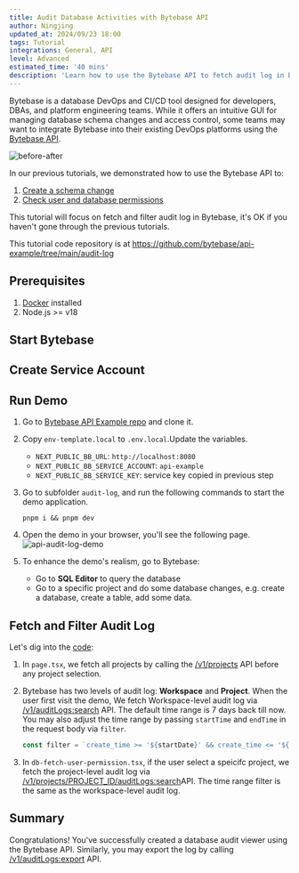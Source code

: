 ```yaml
---
title: Audit Database Activities with Bytebase API
author: Ningjing
updated_at: 2024/09/23 18:00
tags: Tutorial
integrations: General, API
level: Advanced
estimated_time: '40 mins'
description: 'Learn how to use the Bytebase API to fetch audit log in Bytebase'
---
```


Bytebase is a database DevOps and CI/CD tool designed for developers, DBAs, and platform engineering teams. While it offers an intuitive GUI for managing database schema changes and access control, some teams may want to integrate Bytebase into their existing DevOps platforms using the [Bytebase API](/docs/api/overview/).

![before-after](/content/docs/tutorials/api-audit-log/api-audit-log-graph.webp)

In our previous tutorials, we demonstrated how to use the Bytebase API to:

  1. [Create a schema change](/docs/tutorials/api-issue)
  1. [Check user and database permissions](/docs/tutorials/api-user-database-permission)

This tutorial will focus on fetch and filter audit log in Bytebase, it's OK if you haven't gone through the previous tutorials.

<HintBlock type="info">

This tutorial code repository is at https://github.com/bytebase/api-example/tree/main/audit-log

</HintBlock>

## Prerequisites

1. [Docker](https://www.docker.com/) installed
1. Node.js >= v18

## Start Bytebase

<IncludeBlock url="/docs/tutorials/share/start-bytebase"></IncludeBlock>

## Create Service Account

<IncludeBlock url="/docs/tutorials/share/create-service-account"></IncludeBlock>

## Run Demo

1. Go to [Bytebase API Example
   repo](https://github.com/bytebase/api-example) and clone it.

1. Copy `env-template.local` to `.env.local`.Update the variables.

   - `NEXT_PUBLIC_BB_URL`: `http://localhost:8080`
   - `NEXT_PUBLIC_BB_SERVICE_ACCOUNT`: `api-example`
   - `NEXT_PUBLIC_BB_SERVICE_KEY`: service key copied in previous step

1. Go to subfolder `audit-log`, and run the following commands to start the demo application.

   ```text
   pnpm i && pnpm dev
   ```

1. Open the demo in your browser, you'll see the following page.
   ![api-audit-log-demo](/content/docs/tutorials/api-audit-log/api-audit-log-demo.webp)

1. To enhance the demo's realism, go to Bytebase:
   - Go to **SQL Editor** to query the database
   - Go to a specific project and do some database changes, e.g. create a database, create a table, add some data.

## Fetch and Filter Audit Log

Let's dig into the [code](https://github.com/bytebase/api-example/tree/main/audit-log/src):

1. In `page.tsx`, we fetch all projects by calling the [/v1/projects](https://api.bytebase.com/#tag/projectservice/GET/v1/projects) API before any project selection.

1. Bytebase has two levels of audit log: **Workspace** and **Project**. When the user first visit the demo, We fetch Workspace-level audit log via [/v1/auditLogs:search](https://api.bytebase.com/#tag/auditlogservice/POST/v1/auditLogs:search) API. The default time range is 7 days back till now. You may also adjust the time range by passing `startTime` and `endTime` in the request body via `filter`.

   ```javascript
   const filter = `create_time >= '${startDate}' && create_time <= '${endDate}'`;
   ```

1. In `db-fetch-user-permission.tsx`, if the user select a speicifc project, we fetch the project-level audit log via [/v1/projects/PROJECT_ID/auditLogs:search​](https://api.bytebase.com/#tag/auditlogservice/POST/v1/projects/{project}/auditLogs:search) API. The time range filter is the same as the workspace-level audit log.

## Summary

Congratulations! You've successfully created a database audit viewer using the Bytebase API. Similarly, you may export the log by calling [/v1/auditLogs:export](https://api.bytebase.com/#tag/auditlogservice/POST/v1/auditLogs:export) API.
